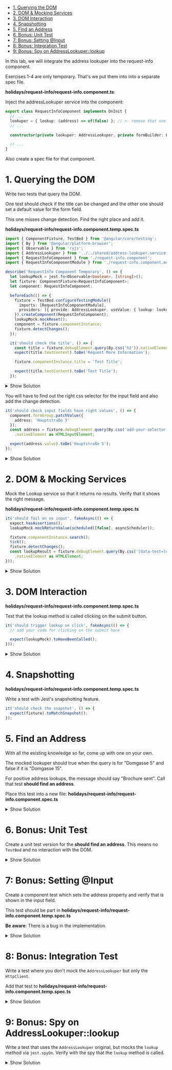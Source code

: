 - [1. Querying the DOM](#1-querying-the-dom)
- [2. DOM & Mocking Services](#2-dom--mocking-services)
- [3. DOM Interaction](#3-dom-interaction)
- [4. Snapshotting](#4-snapshotting)
- [5. Find an Address](#5-find-an-address)
- [6. Bonus: Unit Test](#6-bonus-unit-test)
- [7: Bonus: Setting @Input](#7-bonus-setting-input)
- [8: Bonus: Integration Test](#8-bonus-integration-test)
- [9: Bonus: Spy on AddressLookuper::lookup](#9-bonus-spy-on-addresslookuperlookup)

In this lab, we will integrate the address lookuper into the request-info component.

Exercises 1-4 are only temporary. That's we put them into into a separate spec file.

**holidays/request-info/request-info.component.ts**:

Inject the addressLookuper service into the component:

```typescript
export class RequestInfoComponent implements OnInit {
  // ...
  lookuper = { lookup: (address) => of(false) }; // <- remove that one
  // ...

  constructor(private lookuper: AddressLookuper, private formBuilder: FormBuilder) {}

  // ...
}
```

Also create a spec file for that component.

# 1. Querying the DOM

Write two tests that query the DOM.

One test should check if the title can be changed and the other one should set a default value for the form field.

This one misses change detection. Find the right place and add it.

**holidays/request-info/request-info.component.temp.spec.ts**

```typescript
import { ComponentFixture, TestBed } from '@angular/core/testing';
import { By } from '@angular/platform-browser';
import { Observable } from 'rxjs';
import { AddressLookuper } from '../../shared/address-lookuper.service';
import { RequestInfoComponent } from './request-info.component';
import { RequestInfoComponentModule } from './request-info.component.module';

describe('RequestInfo Component Temporary', () => {
  let lookupMock = jest.fn<Observable<boolean>, [string]>();
  let fixture: ComponentFixture<RequestInfoComponent>;
  let component: RequestInfoComponent;

  beforeEach(() => {
    fixture = TestBed.configureTestingModule({
      imports: [RequestInfoComponentModule],
      providers: [{ provide: AddressLookuper, useValue: { lookup: lookupMock } }]
    }).createComponent(RequestInfoComponent);
    lookupMock.mockReset();
    component = fixture.componentInstance;
    fixture.detectChanges();
  });

  it('should check the title', () => {
    const title = fixture.debugElement.query(By.css('h2')).nativeElement as HTMLElement;
    expect(title.textContent).toBe('Request More Information');

    fixture.componentInstance.title = 'Test Title';

    expect(title.textContent).toBe('Test Title');
  });
```

<details>
<summary>Show Solution</summary>
<p>

`fixture.detectChanges()` has to be called after the title property has been set.

</p>
</details>

You will have to find out the right css selector for the input field and also add the change detection.

```typescript
it('should check input fields have right values', () => {
  component.formGroup.patchValue({
    address: 'Hauptstraße 5'
  });
  const address = fixture.debugElement.query(By.css('add-your-selector-here'))
    .nativeElement as HTMLInputElement;

  expect(address.value).toBe('Hauptstraße 5');
});
```

<details>
<summary>Show Solution</summary>
<p>

The css selector is `[data-test=address]`

</p>
</details>

# 2. DOM & Mocking Services

Mock the Lookup service so that it returns no results. Verify that it shows the right message.

**holidays/request-info/request-info.component.temp.spec.ts**

```typescript
it('should fail on no input', fakeAsync(() => {
  expect.hasAssertions();
  lookupMock.mockReturnValue(scheduled([false], asyncScheduler));

  fixture.componentInstance.search();
  tick();
  fixture.detectChanges();
  const lookupResult = fixture.debugElement.query(By.css('[data-test=lookup-result]'))
    .nativeElement as HTMLElement;
}));
```

<details>
<summary>Show Solution</summary>
<p>

Add following snippet at the end:

```typescript
expect(lookupResult.textContent).toContain('Address not found');
```

</p>
</details>

# 3. DOM Interaction

**holidays/request-info/request-info.component.temp.spec.ts**

Test that the lookup method is called clicking on the submit button.

```typescript
it('should trigger lookup on click', fakeAsync(() => {
  // add your code for clicking on the submit here

  expect(lookupMock).toHaveBeenCalled();
}));
```

<details>
<summary>Show Solution</summary>
<p>

```typescript
lookupMock.mockReturnValue(scheduled([false], asyncScheduler));
const button = fixture.debugElement.query(By.css('[data-test=btn-search]'))
  .nativeElement as HTMLButtonElement;
button.click();
```

</p>
</details>

# 4. Snapshotting

**holidays/request-info/request-info.component.temp.spec.ts**

Write a test with Jest's snapshotting feature.

```typescript
it('should check the snapshot', () => {
  expect(fixture).toMatchSnapshot();
});
```

# 5. Find an Address

With all the existing knowledge so far, come up with one on your own.

The mocked lookuper should true when the query is for "Domgasse 5" and false if it is "Domgasse 15".

For positive address lookups, the message should say "Brochure sent". Call that test **should find an address**.

Place this test into a new file: **holidays/request-info/request-info.component.spec.ts**

<details>
<summary>Show Solution</summary>
<p>

```typescript
import { fakeAsync, TestBed, tick, waitForAsync } from '@angular/core/testing';
import { FormBuilder } from '@angular/forms';
import { By } from '@angular/platform-browser';
import { asyncScheduler, scheduled } from 'rxjs';
import { AddressLookuper } from '../../shared/address-lookuper.service';
import { assertType } from '../../shared/assert-type';
import { RequestInfoComponent } from './request-info.component';
import { RequestInfoComponentModule } from './request-info.component.module';

describe('Request Info Component', () => {
  it('should find an address', fakeAsync(() => {
    const lookuper = {
      lookup: (query: string) => scheduled([query === 'Domgasse 5'], asyncScheduler)
    };
    const fixture = TestBed.configureTestingModule({
      imports: [RequestInfoComponentModule],
      providers: [{ provide: AddressLookuper, useValue: lookuper }]
    }).createComponent(RequestInfoComponent);
    const input = fixture.debugElement.query(By.css('[data-test=address]'))
      .nativeElement as HTMLInputElement;
    const button = fixture.debugElement.query(By.css('[data-test=btn-search]'))
      .nativeElement as HTMLButtonElement;

    fixture.detectChanges();
    input.value = 'Domgasse 15';
    input.dispatchEvent(new Event('input'));
    button.click();
    tick();
    fixture.detectChanges();
    const lookupResult = fixture.debugElement.query(By.css('[data-test=lookup-result]'))
      .nativeElement as HTMLElement;

    expect(lookupResult.textContent).toContain('Address not found');

    input.value = 'Domgasse 5';
    input.dispatchEvent(new Event('input'));
    button.click();
    tick();
    fixture.detectChanges();

    expect(lookupResult.textContent).toContain('Brochure sent');
  }));
});
```

</p>
</details>

# 6. Bonus: Unit Test

Create a unit test version for the **should find an address**. This means no `TestBed` and no interaction with the DOM.

<details>
<summary>Show Solution</summary>
<p>

```typescript
it(
  'should test as unit test',
  waitForAsync(() => {
    const formBuilder = {
      group: () => ({ value: { address: 'Domgasse 5' } })
    };
    const lookuper = {
      lookup: (query: string) => scheduled([query === 'Domgasse 5'], asyncScheduler)
    };
    const component = new RequestInfoComponent(
      assertType<FormBuilder>(formBuilder),
      assertType<AddressLookuper>(lookuper)
    );

    component.ngOnInit();
    component.lookupResult$?.subscribe((message) => {
      expect(message).toBe('Brochure sent');
    });

    component.search();
  })
);
```

</p>
</details>

# 7: Bonus: Setting @Input

Create a component test which sets the address property and verify that is shown in the input field.

This test should be part in **holidays/request-info/request-info.component.temp.spec.ts**

**Be aware**: There is a bug in the implementation.

<details>
<summary>Show Solution</summary>
<p>

The bug is a type in `request-info.component.ts`. Lookout for `addresss` instead of `address`.

```typescript
it('should verify that the address input sets the field value', fakeAsync(() => {
  const fixture = TestBed.configureTestingModule({
    imports: [RequestInfoComponentModule],
    providers: [{ provide: AddressLookuper, useValue: null }]
  }).createComponent(RequestInfoComponent);
  fixture.componentInstance.address = 'Domgasse 5';

  fixture.detectChanges();
  const field = fixture.debugElement.query(By.css('[data-test=address]'))
    .nativeElement as HTMLInputElement;

  expect(field.value).toBe('Domgasse 5');
}));
```

</p>
</details>

# 8: Bonus: Integration Test

Write a test where you don't mock the `AddressLookuper` but only the `HttpClient`.

Add that test to **holidays/request-info/request-info.component.temp.spec.ts**

<details>
<summary>Show Solution</summary>
<p>

```typescript
it('should do an integration test by mocking the HttpClient', fakeAsync(() => {
  const httpClient = assertType<HttpClient>({ get: () => of([true]) });
  const fixture = TestBed.configureTestingModule({
    declarations: [RequestInfoComponent],
    imports: [ReactiveFormsModule],
    providers: [{ provide: HttpClient, useValue: httpClient }]
  }).createComponent(RequestInfoComponent);

  fixture.detectChanges();
  const input = fixture.debugElement.query(By.css('[data-test=address]'))
    .nativeElement as HTMLInputElement;
  input.value = 'Domgasse 15';
  input.dispatchEvent(new Event('input'));
  fixture.componentInstance.search();
  tick();
  fixture.detectChanges();
  const lookupResult = fixture.debugElement.query(By.css('[data-test=lookup-result]'))
    .nativeElement as HTMLElement;

  expect(lookupResult.textContent).toContain('Brochure sent');
}));
```

</p>
</details>

# 9: Bonus: Spy on AddressLookuper::lookup

Write a test that uses the `AddressLookuper` original, but mocks the `lookup` method via `jest.spyOn`. Verify with the spy that the `lookup` method is called.

<details>
<summary>Show Solution</summary>
<p>

```typescript
it('should spy AddressLookuper::lookup', fakeAsync(() => {
  const httpClient = assertType<HttpClient>({ get: () => of([true]) });
  const fixture = TestBed.configureTestingModule({
    declarations: [RequestInfoComponent],
    imports: [ReactiveFormsModule],
    providers: [{ provide: HttpClient, useValue: httpClient }]
  }).createComponent(RequestInfoComponent);
  const addressLookuper = TestBed.inject(AddressLookuper);
  const spy = jest.spyOn(addressLookuper, 'lookup');
  spy.mockReturnValue(of(true));
  const input = fixture.debugElement.query(By.css('[data-test=address]'))
    .nativeElement as HTMLInputElement;
  const button = fixture.debugElement.query(By.css('[data-test=btn-search]'))
    .nativeElement as HTMLButtonElement;

  fixture.detectChanges();
  input.value = 'Domgasse 15';
  input.dispatchEvent(new Event('input'));
  button.click();

  expect(spy).toHaveBeenCalledWith('Domgasse 15');
}));
```

</p>
</details>
